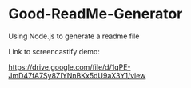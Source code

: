 # Good-ReadMe-Generator
Using Node.js to generate a readme file

Link to screencastify demo:  

https://drive.google.com/file/d/1qPE-JmD47fA7Sy8ZIYNnBKx5dU9aX3Y1/view
